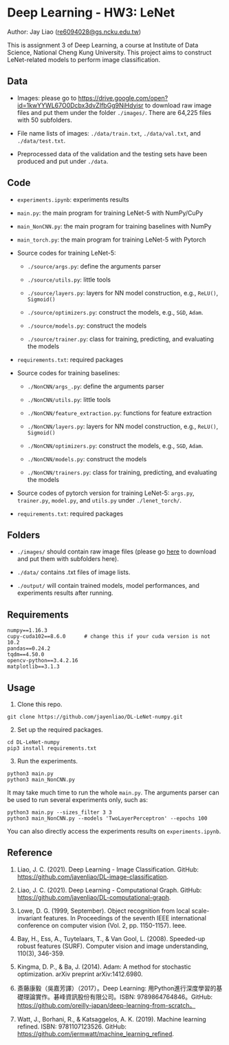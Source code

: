 # Deep Learning - HW3: LeNet

Author: Jay Liao (re6094028@gs.ncku.edu.tw)

This is assignment 3 of Deep Learning, a course at Institute of Data Science, National Cheng Kung University. This project aims to construct LeNet-related models to perform image classification.

## Data

- Images: please go to https://drive.google.com/open?id=1kwYYWL67O0Dcbx3dvZIfbGg9NiHdyisr to download raw image files and put them under the folder `./images/`. There are 64,225 files with 50 subfolders.

- File name lists of images: `./data/train.txt`, `./data/val.txt`, and `./data/test.txt`.

- Preprocessed data of the validation and the testing sets have been produced and put under `./data`.

## Code

-  `experiments.ipynb`: experiments results

- `main.py`: the main program for training LeNet-5 with NumPy/CuPy

- `main_NonCNN.py`: the main program for training baselines with NumPy

- `main_torch.py`: the main program for training LeNet-5 with Pytorch

- Source codes for training LeNet-5:

    -  `./source/args.py`: define the arguments parser

    -  `./source/utils.py`: little tools

    -  `./source/layers.py`: layers for NN model construction, e.g., `ReLU()`, `Sigmoid()`
    
    -  `./source/optimizers.py`: construct the models, e.g., `SGD`, `Adam`.

    -  `./source/models.py`: construct the models
    
    -  `./source/trainer.py`: class for training, predicting, and evaluating the models

-  `requirements.txt`: required packages

- Source codes for training baselines:

    -  `./NonCNN/args_.py`: define the arguments parser

    -  `./NonCNN/utils.py`: little tools

    -  `./NonCNN/feature_extraction.py`: functions for feature extraction

    -  `./NonCNN/layers.py`: layers for NN model construction, e.g., `ReLU()`, `Sigmoid()`
    
    -  `./NonCNN/optimizers.py`: construct the models, e.g., `SGD`, `Adam`.

    -  `./NonCNN/models.py`: construct the models
    
    -  `./NonCNN/trainers.py`: class for training, predicting, and evaluating the models

- Source codes of pytorch version for training LeNet-5: `args.py`, `trainer.py`, `model.py`, and `utils.py` under `./lenet_torch/`.

-  `requirements.txt`: required packages

## Folders

- `./images/` should contain raw image files (please go [here](https://drive.google.com/open?id=1kwYYWL67O0Dcbx3dvZIfbGg9NiHdyisr) to download and put them with subfolders here).

- `./data/` contains .txt files of image lists.

- `./output/` will contain trained models, model performances, and experiments results after running. 

## Requirements

```
numpy==1.16.3
cupy-cuda102==8.6.0      # change this if your cuda version is not 10.2
pandas==0.24.2
tqdm==4.50.0
opencv-python==3.4.2.16
matplotlib==3.1.3
```

## Usage

1. Clone this repo.

```
git clone https://github.com/jayenliao/DL-LeNet-numpy.git
```

2. Set up the required packages.

```
cd DL-LeNet-numpy
pip3 install requirements.txt
```

3. Run the experiments.

```
python3 main.py
python3 main_NonCNN.py
```

It may take much time to run the whole `main.py`. The arguments parser can be used to run several experiments only, such as:

```
python3 main.py --sizes_filter 3 3
python3 main_NonCNN.py --models 'TwoLayerPerceptron' --epochs 100
```

You can also directly access the experiments results on `experiments.ipynb`.

## Reference

1. Liao, J. C. (2021). Deep Learning - Image Classification. GitHub: https://github.com/jayenliao/DL-image-classification.

2. Liao, J. C. (2021). Deep Learning - Computational Graph. GitHub: https://github.com/jayenliao/DL-computational-graph.

3. Lowe, D. G. (1999, September). Object recognition from local scale-invariant features. In Proceedings of the seventh IEEE international conference on computer vision (Vol. 2, pp. 1150-1157). Ieee.

4. Bay, H., Ess, A., Tuytelaars, T., & Van Gool, L. (2008). Speeded-up robust features (SURF). Computer vision and image understanding, 110(3), 346-359.

5. Kingma, D. P., & Ba, J. (2014). Adam: A method for stochastic optimization. arXiv preprint arXiv:1412.6980.

6. 斎藤康毅（吳嘉芳譯）（2017）。Deep Learning: 用Python進行深度學習的基礎理論實作。碁峰資訊股份有限公司。ISBN: 9789864764846。GitHub: https://github.com/oreilly-japan/deep-learning-from-scratch。

7. Watt, J., Borhani, R., & Katsaggelos, A. K. (2019). Machine learning refined. ISBN: 9781107123526. GitHub: https://github.com/jermwatt/machine_learning_refined.
